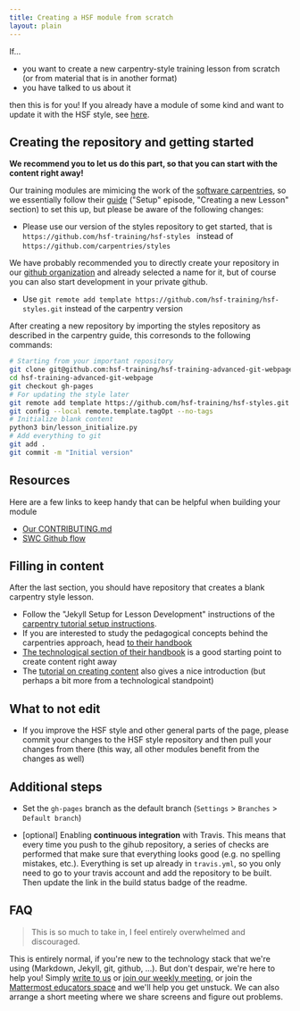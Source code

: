 ```yaml
---
title: Creating a HSF module from scratch
layout: plain
---
```


If...

* you want to create a new carpentry-style training lesson from scratch (or from material that is in another format)
* you have talked to us about it

then this is for you! If you already have a module of some kind and want to update it with the HSF style, see [here](howto-update-module-style).

Creating the repository and getting started
-------------------------------------------

**We recommend you to let us do this part, so that you can start with the content right away!**

Our training modules are mimicing the work of the [software carpentries](https://software-carpentry.org/), so we essentially follow their [guide](https://carpentries.github.io/lesson-example/) ("Setup" episode, "Creating a new Lesson" section) to set this up, but please be aware of the following changes:

* Please use our version of the styles repository to get started, that is ``https://github.com/hsf-training/hsf-styles `` instead of ``https://github.com/carpentries/styles``

We have probably recommended you to directly create your repository in our [github organization](https://github.com/hsf-training) and already selected a name for it, but of course you can also start development in your private github.

* Use ``git remote add template https://github.com/hsf-training/hsf-styles.git`` instead of the carpentry version

After creating a new repository by importing the styles repository as described in the carpentry guide, this corresonds to the following commands:

```bash
# Starting from your important repository
git clone git@github.com:hsf-training/hsf-training-advanced-git-webpage.git
cd hsf-training-advanced-git-webpage
git checkout gh-pages
# For updating the style later
git remote add template https://github.com/hsf-training/hsf-styles.git
git config --local remote.template.tagOpt --no-tags
# Initialize blank content
python3 bin/lesson_initialize.py
# Add everything to git
git add .
git commit -m "Initial version"
```

Resources
----------
Here are a few links to keep handy that can be helpful when building your module
  - [Our CONTRIBUTING.md](https://github.com/carpentries/lesson-example/blob/gh-pages/CONTRIBUTING.md)
  - [SWC Github flow](https://github.com/dmgt/swc_github_flow/blob/master/for_novice_contributors.md)

Filling in content
------------------

After the last section, you should have repository that creates a blank carpentry style lesson.

* Follow the "Jekyll Setup for Lesson Development" instructions of the [carpentry tutorial setup instructions](https://carpentries.github.io/lesson-example/setup.html).
* If you are interested to study the pedagogical concepts behind the carpentries approach, head [to their handbook](https://carpentries.github.io/curriculum-development/)
* [The technological section of their handbook](https://carpentries.github.io/curriculum-development/technological-introductions.html) is a good starting point to create content right away
* The [tutorial on creating content](https://carpentries.github.io/lesson-example/02-tooling/index.html) also gives a nice introduction (but perhaps a bit more from a technological standpoint)

What to not edit
----------------

* If you improve the HSF style and other general parts of the page, please commit your changes to the HSF style repository and then pull your changes from there (this way, all other modules benefit from the changes as well)

Additional steps
----------------

* Set the ``gh-pages`` branch as the default branch (``Settings`` > ``Branches`` > ``Default branch``)

* [optional] Enabling **continuous integration** with Travis. This means that every time you push to the gihub repository, a series of checks are performed that make sure that everything looks good (e.g. no spelling mistakes, etc.). Everything is set up already in ``travis.yml``, so you only need to go to your travis account and add the repository to be built. Then update the link in the build status badge of the readme.

FAQ
---

> This is so much to take in, I feel entirely overwhelmed and discouraged. 

This is entirely normal, if you're new to the technology stack that we're using (Markdown, Jekyll, git, github, ...). But don't despair, we're here to help you! Simply [write to us](mailto:hsf-training-wg@googlegroups.com) or [join our weekly meeting](https://indico.cern.ch/category/10294/), or join the [Mattermost educators space](https://mattermost.web.cern.ch/signup_user_complete/?id=t9zkdocffbbozqcdy193myre8y) and we'll help you get unstuck. We can also arrange a short meeting where we share screens and figure out problems.
